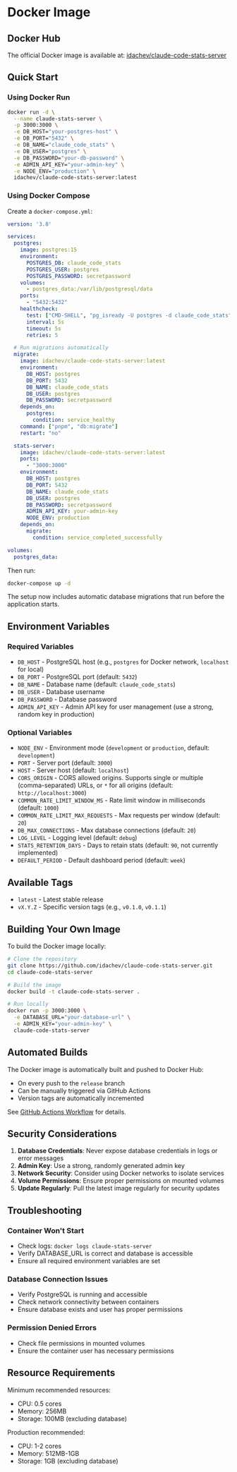 # Docker Image

## Docker Hub

The official Docker image is available at: [idachev/claude-code-stats-server](https://hub.docker.com/r/idachev/claude-code-stats-server/tags)

## Quick Start

### Using Docker Run

```bash
docker run -d \
  --name claude-stats-server \
  -p 3000:3000 \
  -e DB_HOST="your-postgres-host" \
  -e DB_PORT="5432" \
  -e DB_NAME="claude_code_stats" \
  -e DB_USER="postgres" \
  -e DB_PASSWORD="your-db-password" \
  -e ADMIN_API_KEY="your-admin-key" \
  -e NODE_ENV="production" \
  idachev/claude-code-stats-server:latest
```

### Using Docker Compose

Create a `docker-compose.yml`:

```yaml
version: '3.8'

services:
  postgres:
    image: postgres:15
    environment:
      POSTGRES_DB: claude_code_stats
      POSTGRES_USER: postgres
      POSTGRES_PASSWORD: secretpassword
    volumes:
      - postgres_data:/var/lib/postgresql/data
    ports:
      - "5432:5432"
    healthcheck:
      test: ["CMD-SHELL", "pg_isready -U postgres -d claude_code_stats"]
      interval: 5s
      timeout: 5s
      retries: 5

  # Run migrations automatically
  migrate:
    image: idachev/claude-code-stats-server:latest
    environment:
      DB_HOST: postgres
      DB_PORT: 5432
      DB_NAME: claude_code_stats
      DB_USER: postgres
      DB_PASSWORD: secretpassword
    depends_on:
      postgres:
        condition: service_healthy
    command: ["pnpm", "db:migrate"]
    restart: "no"

  stats-server:
    image: idachev/claude-code-stats-server:latest
    ports:
      - "3000:3000"
    environment:
      DB_HOST: postgres
      DB_PORT: 5432
      DB_NAME: claude_code_stats
      DB_USER: postgres
      DB_PASSWORD: secretpassword
      ADMIN_API_KEY: your-admin-key
      NODE_ENV: production
    depends_on:
      migrate:
        condition: service_completed_successfully

volumes:
  postgres_data:
```

Then run:
```bash
docker-compose up -d
```

The setup now includes automatic database migrations that run before the application starts.

## Environment Variables

### Required Variables

- `DB_HOST` - PostgreSQL host (e.g., `postgres` for Docker network, `localhost` for local)
- `DB_PORT` - PostgreSQL port (default: `5432`)
- `DB_NAME` - Database name (default: `claude_code_stats`)
- `DB_USER` - Database username
- `DB_PASSWORD` - Database password
- `ADMIN_API_KEY` - Admin API key for user management (use a strong, random key in production)

### Optional Variables

- `NODE_ENV` - Environment mode (`development` or `production`, default: `development`)
- `PORT` - Server port (default: `3000`)
- `HOST` - Server host (default: `localhost`)
- `CORS_ORIGIN` - CORS allowed origins. Supports single or multiple (comma-separated) URLs, or `*` for all origins (default: `http://localhost:3000`)
- `COMMON_RATE_LIMIT_WINDOW_MS` - Rate limit window in milliseconds (default: `1000`)
- `COMMON_RATE_LIMIT_MAX_REQUESTS` - Max requests per window (default: `20`)
- `DB_MAX_CONNECTIONS` - Max database connections (default: `20`)
- `LOG_LEVEL` - Logging level (default: `debug`)
- `STATS_RETENTION_DAYS` - Days to retain stats (default: `90`, not currently implemented)
- `DEFAULT_PERIOD` - Default dashboard period (default: `week`)

## Available Tags

- `latest` - Latest stable release
- `vX.Y.Z` - Specific version tags (e.g., `v0.1.0`, `v0.1.1`)

## Building Your Own Image

To build the Docker image locally:

```bash
# Clone the repository
git clone https://github.com/idachev/claude-code-stats-server.git
cd claude-code-stats-server

# Build the image
docker build -t claude-code-stats-server .

# Run locally
docker run -p 3000:3000 \
  -e DATABASE_URL="your-database-url" \
  -e ADMIN_KEY="your-admin-key" \
  claude-code-stats-server
```

## Automated Builds

The Docker image is automatically built and pushed to Docker Hub:
- On every push to the `release` branch
- Can be manually triggered via GitHub Actions
- Version tags are automatically incremented

See [GitHub Actions Workflow](../.github/workflows/docker-build-push.yml) for details.

## Security Considerations

1. **Database Credentials**: Never expose database credentials in logs or error messages
2. **Admin Key**: Use a strong, randomly generated admin key
3. **Network Security**: Consider using Docker networks to isolate services
4. **Volume Permissions**: Ensure proper permissions on mounted volumes
5. **Update Regularly**: Pull the latest image regularly for security updates

## Troubleshooting

### Container Won't Start
- Check logs: `docker logs claude-stats-server`
- Verify DATABASE_URL is correct and database is accessible
- Ensure all required environment variables are set

### Database Connection Issues
- Verify PostgreSQL is running and accessible
- Check network connectivity between containers
- Ensure database exists and user has proper permissions

### Permission Denied Errors
- Check file permissions in mounted volumes
- Ensure the container user has necessary permissions

## Resource Requirements

Minimum recommended resources:
- CPU: 0.5 cores
- Memory: 256MB
- Storage: 100MB (excluding database)

Production recommended:
- CPU: 1-2 cores
- Memory: 512MB-1GB
- Storage: 1GB (excluding database)